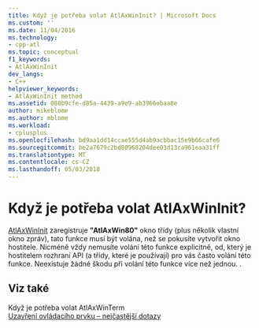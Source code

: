 ```yaml
---
title: Když je potřeba volat AtlAxWinInit? | Microsoft Docs
ms.custom: ''
ms.date: 11/04/2016
ms.technology:
- cpp-atl
ms.topic: conceptual
f1_keywords:
- AtlAxWinInit
dev_langs:
- C++
helpviewer_keywords:
- AtlAxWinInit method
ms.assetid: 080b9cfe-d85a-4439-a9e9-ab3966ebaa8e
author: mikeblome
ms.author: mblome
ms.workload:
- cplusplus
ms.openlocfilehash: bd9aa1dd14ccae555d4ab9acbbac15e9b66cafe6
ms.sourcegitcommit: be2a7679c2bd80968204dee03d13ca961eaa31ff
ms.translationtype: MT
ms.contentlocale: cs-CZ
ms.lasthandoff: 05/03/2018
---
```

# <a name="when-do-i-need-to-call-atlaxwininit"></a>Když je potřeba volat AtlAxWinInit?

[AtlAxWinInit](reference/composite-control-global-functions.md#atlaxwininit) zaregistruje **"AtlAxWin80"** okno třídy (plus několik vlastní okno zpráv), tato funkce musí být volána, než se pokusíte vytvořit okno hostitele. Nicméně vždy nemusíte volání této funkce explicitně, od, který je hostitelem rozhraní API (a třídy, které je používají) pro vás často volání této funkce. Neexistuje žádné škodu při volání této funkce více než jednou. .  
  
## <a name="see-also"></a>Viz také  
 Když je potřeba volat AtlAxWinTerm     
 [Uzavření ovládacího prvku – nejčastější dotazy](../atl/atl-control-containment-faq.md)
